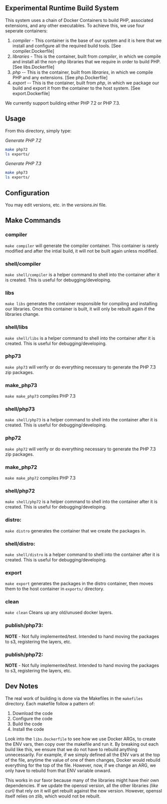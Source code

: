 ## Experimental Runtime Build System
This system uses a chain of Docker Containers to build PHP, associated extensions, and any other executables. To achieve this, we use four seperate containers:

1. *compiler* - This container is the base of our system and it is here that we install and configure all the required build tools. [See compiler.Dockerfile]
2. *libraries* - This is the container, built from *compiler*, in which we compile and install all the non-php libraries that we require in order to build PHP. [See libs.Dockerfile]
3. *php* -- This is the container, built from *libraries*, in which we compile PHP and any extensions. [See php.Dockerfile]
4. *export* -- This is the container, built from *php*, in which we package our build and export it from the container to the host system. [See export.Dockerfile]

We currently support building either PHP 7.2 or PHP 7.3.

## Usage
From this directory, simply type:

*Generate PHP 7.2*
```bash
make php72
ls exports/
```

*Generate PHP 7.3*
```bash
make php73
ls exports/
```
## Configuration
You may edit versions, etc. in the *versions.ini* file.

## Make Commands
### compiler
`make compiler` will generate the compiler container. This container is rarely modified and after the intial build, it will not be built again unless modified.

### shell/compiler
`make shell/compiler` is a helper command to shell into the container after it is created. This is useful for debugging/developing.

### libs
`make libs` generates the container responsible for compiling and installing our libraries. Once this container is built, it will only be rebuilt again if the libraries change.

### shell/libs
`make shell/libs` is a helper command to shell into the container after it is created. This is useful for debugging/developing.

### php73
`make php73` will verify or do everything necessary to generate the PHP 7.3 zip packages.

### make_php73
`make make_php73` compiles PHP 7.3

### shell/php73
`make shell/php73` is a helper command to shell into the container after it is created. This is useful for debugging/developing.

### php72
`make php72` will verify or do everything necessary to generate the PHP 7.3 zip packages.

### make_php72
`make make_php72` compiles PHP 7.3

### shell/php72
`make shell/php72` is a helper command to shell into the container after it is created. This is useful for debugging/developing.

### distro:
`make distro` generates the container that we create the packages in.

### shell/distro: 
`make shell/distro` is a helper command to shell into the container after it is created. This is useful for debugging/developing.

### export
`make export` generates the packages in the distro container, then moves them to the host container in `exports/` directory.

### clean
`make clean` Cleans up any old/unused docker layers.

### publish/php73:
**NOTE** - Not fully implemented/test. Intended to hand moving the packages to s3, registering the layers, etc.

### publish/php72:
**NOTE** - Not fully implemented/test. Intended to hand moving the packages to s3, registering the layers, etc.

## Dev Notes
The real work of building is done via the Makefiles in the `makefiles` directory. Each makefile follow a pattern of:

1. Download the code
2. Configure the code
3. Build the code
4. Install the code

Look into the `libs.Dockerfile` to see how we use Docker ARGs, to create the ENV vars, then copy over the makefile and run it. By breaking out each build like this, we ensure that we do not have to rebuild anything unnecessarily. For example, if we simply defined all the ENV vars at the top of the file, anytime the value of one of them changes, Docker would rebuild everything for the top of the file. However, now, if we change an ARG, we only have to rebuild from that ENV variable onward.

This works in our favor because many of the libraries might have their own dependencies. If we update the openssl version, all the other libraries _(like curl)_ that rely on it will get rebuilt against the new version. However, openssl itself relies on zlib, which would not be rebuilt.